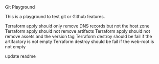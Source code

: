Git Playground

This is a playground to test git or Github features.

Terraform apply should only remove DNS records but not the host zone
Terraform apply should not remove artifacts
Terraform apply should not remove assets and the version tag
Terraform destroy should be fail if the artifactory is not empty
Terraform destroy should be fail if the web-root is not empty

update readme
